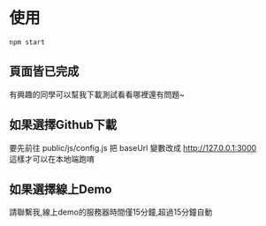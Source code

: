 # 使用
```
npm start
```

## 頁面皆已完成
有興趣的同學可以幫我下載測試看看哪裡還有問題~

## 如果選擇Github下載
要先前往 public/js/config.js 把 baseUrl 變數改成 http://127.0.0.1:3000
<br>
這樣才可以在本地端跑唷

## 如果選擇線上Demo
請聯繫我,線上demo的服務器時間僅15分鐘,超過15分鐘自動

